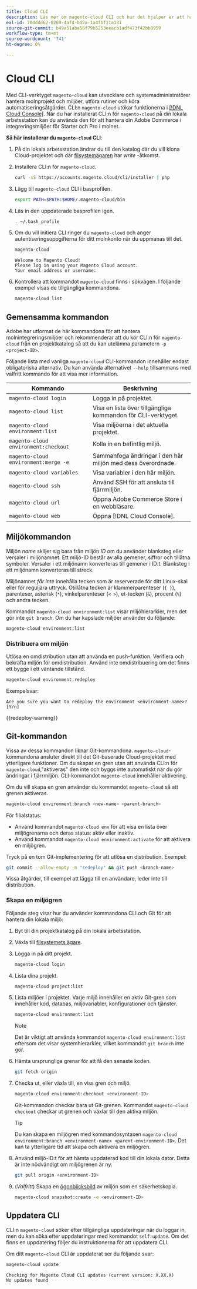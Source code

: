 ```yaml
---
title: Cloud CLI
description: Läs mer om magento-cloud CLI och hur det hjälper er att hantera lokala utvecklingsmiljöer för Adobe Commerce i molninfrastrukturprojekt.
exl-id: 70dddd62-0269-4af4-bd2a-1a4fbf11a131
source-git-commit: b49a51aba56f79b5253eeacb1adf473f42bb8959
workflow-type: tm+mt
source-wordcount: '741'
ht-degree: 0%

---
```



# Cloud CLI

Med CLI-verktyget `magento-cloud` kan utvecklare och systemadministratörer hantera molnprojekt och miljöer, utföra rutiner och köra automatiseringsåtgärder. CLI:n `magento-cloud` utökar funktionerna i [[!DNL Cloud Console]](../../get-started/cloud-console.md). När du har installerat CLI:n för `magento-cloud` på din lokala arbetsstation kan du använda den för att hantera din Adobe Commerce i integreringsmiljöer för Starter och Pro i molnet.

**Så här installerar du `magento-cloud` CLI**:

1. På din lokala arbetsstation ändrar du till den katalog där du vill klona Cloud-projektet och där [filsystemägaren](https://experienceleague.adobe.com/docs/commerce-operations/installation-guide/prerequisites/file-system/configure-permissions.html) har _write_ -åtkomst.

1. Installera CLI:n för `magento-cloud`.

   ```bash
   curl -sS https://accounts.magento.cloud/cli/installer | php
   ```

1. Lägg till `magento-cloud` CLI i basprofilen.

   ```bash
   export PATH=$PATH:$HOME/.magento-cloud/bin
   ```

1. Läs in den uppdaterade basprofilen igen.

   ```bash
   . ~/.bash_profile
   ```

1. Om du vill initiera CLI ringer du `magento-cloud` och anger autentiseringsuppgifterna för ditt molnkonto när du uppmanas till det.

   ```bash
   magento-cloud
   ```

   ```
   Welcome to Magento Cloud!
   Please log in using your Magento Cloud account.
   Your email address or username:
   ```

1. Kontrollera att kommandot `magento-cloud` finns i sökvägen. I följande exempel visas de tillgängliga kommandona.

   ```bash
   magento-cloud list
   ```

## Gemensamma kommandon

Adobe har utformat de här kommandona för att hantera molnintegreringsmiljöer och rekommenderar att du kör CLI:n för `magento-cloud` från en projektkatalog så att du kan utelämna parametern `-p <project-ID>`.

Följande lista med vanliga `magento-cloud` CLI-kommandon innehåller endast obligatoriska alternativ. Du kan använda alternativet `--help` tillsammans med valfritt kommando för att visa mer information.

| Kommando | Beskrivning |
| ------------------------------------ | -------------------------------------------------- |
| `magento-cloud login` | Logga in på projektet. |
| `magento-cloud list` | Visa en lista över tillgängliga kommandon för CLI-verktyget. |
| `magento-cloud environment:list` | Visa miljöerna i det aktuella projektet. |
| `magento-cloud environment:checkout` | Kolla in en befintlig miljö. |
| `magento-cloud environment:merge -e` | Sammanfoga ändringar i den här miljön med dess överordnade. |
| `magento-cloud variables` | Visa variabler i den här miljön. |
| `magento-cloud ssh` | Använd SSH för att ansluta till fjärrmiljön. |
| `magento-cloud url` | Öppna Adobe Commerce Store i en webbläsare. |
| `magento-cloud web` | Öppna [!DNL Cloud Console]. |

## Miljökommandon

Miljön _name_ skiljer sig bara från miljön _ID_ om du använder blanksteg eller versaler i miljönamnet. Ett miljö-ID består av alla gemener, siffror och tillåtna symboler. Versaler i ett miljönamn konverteras till gemener i ID:t. Blanksteg i ett miljönamn konverteras till streck.

Miljönamnet _får inte_ innehålla tecken som är reserverade för ditt Linux-skal eller för reguljära uttryck. Otillåtna tecken är klammerparenteser (`{ }`), parenteser, asterisk (`*`), vinkelparenteser (`< >`), et-tecken (`&`), procent (`%`) och andra tecken.

Kommandot `magento-cloud environment:list` visar miljöhierarkier, men det gör inte `git branch`. Om du har kapslade miljöer använder du följande:

```bash
magento-cloud environment:list
```

### Distribuera om miljön

Utlösa en omdistribution utan att använda en push-funktion. Verifiera och bekräfta miljön för omdistribution. Använd inte omdistribuering om det finns ett bygge i ett väntande tillstånd.

```bash
magento-cloud environment:redeploy
```

Exempelsvar:

```
Are you sure you want to redeploy the environment <environment-name>? [Y/n]
```

{{redeploy-warning}}

## Git-kommandon

Vissa av dessa kommandon liknar Git-kommandona. `magento-cloud`-kommandona ansluter direkt till det Git-baserade Cloud-projektet med ytterligare funktioner. Om du skapar en gren utan att använda CLI:n för `magento-cloud`,&quot;aktiveras&quot; den inte och byggs inte automatiskt när du gör ändringar i fjärrmiljön. CLI-kommandot `magento-cloud` innehåller aktivering.

Om du vill skapa en gren använder du kommandot `magento-cloud` så att grenen aktiveras.

```bash
magento-cloud environment:branch <new-name> <parent-branch>
```

För filialstatus:

- Använd kommandot `magento-cloud env` för att visa en lista över miljögrenarna och deras status: aktiv eller inaktiv.
- Använd kommandot `magento-cloud environment:activate` för att aktivera en miljögren.

Tryck på en tom Git-implementering för att utlösa en distribution. Exempel:

```bash
git commit --allow-empty -m "redeploy" && git push <branch-name>
```

Vissa åtgärder, till exempel att lägga till en användare, leder inte till distribution.

### Skapa en miljögren

Följande steg visar hur du använder kommandona CLI och Git för att hantera din lokala miljö:

1. Byt till din projektkatalog på din lokala arbetsstation.

1. Växla till [filsystemets ägare](https://experienceleague.adobe.com/docs/commerce-operations/installation-guide/prerequisites/file-system/configure-permissions.html).

1. Logga in på ditt projekt.

   ```bash
   magento-cloud login
   ```

1. Lista dina projekt.

   ```bash
   magento-cloud project:list
   ```

1. Lista miljöer i projektet. Varje miljö innehåller en aktiv Git-gren som innehåller kod, databas, miljövariabler, konfigurationer och tjänster.

   ```bash
   magento-cloud environment:list
   ```

   >[!NOTE]
   >
   >Det är viktigt att använda kommandot `magento-cloud environment:list` eftersom det visar systemhierarkier, vilket kommandot `git branch` inte gör.

1. Hämta ursprungliga grenar för att få den senaste koden.

   ```bash
   git fetch origin
   ```

1. Checka ut, eller växla till, en viss gren och miljö.

   ```bash
   magento-cloud environment:checkout <environment-ID>
   ```

   Git-kommandon checkar bara ut Git-grenen. Kommandot `magento-cloud checkout` checkar ut grenen och växlar till den aktiva miljön.

   >[!TIP]
   >
   >Du kan skapa en miljögren med kommandosyntaxen `magento-cloud environment:branch <environment-name> <parent-environment-ID>`. Det kan ta ytterligare tid att skapa och aktivera en miljögren.

1. Använd miljö-ID:t för att hämta uppdaterad kod till din lokala dator. Detta är inte nödvändigt om miljögrenen är ny.

   ```bash
   git pull origin <environment-ID>
   ```

1. (_Valfritt_) Skapa en [ögonblicksbild](../storage/snapshots.md) av miljön som en säkerhetskopia.

   ```bash
   magento-cloud snapshot:create -e <environment-ID>
   ```

## Uppdatera CLI

CLI:n `magento-cloud` söker efter tillgängliga uppdateringar när du loggar in, men du kan söka efter uppdateringar med kommandot `self:update`. Om det finns en uppdatering följer du instruktionerna för att uppdatera CLI.

Om ditt `magento-cloud` CLI är uppdaterat ser du följande svar:

```bash
magento-cloud update
```

```
Checking for Magento Cloud CLI updates (current version: X.XX.X)
No updates found
```

